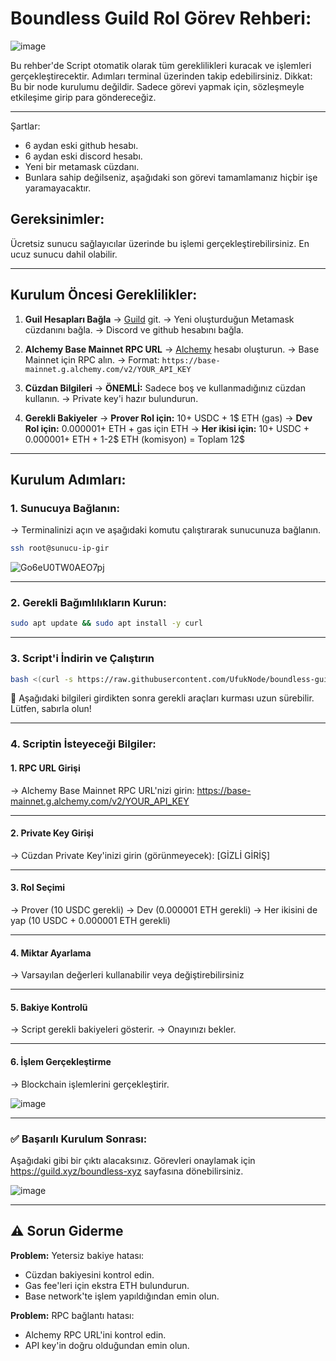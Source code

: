 # Boundless Guild Rol Görev Rehberi:
![image](https://github.com/user-attachments/assets/a5167f89-915b-4767-b012-13f766421209)

Bu rehber'de Script otomatik olarak tüm gereklilikleri kuracak ve işlemleri gerçekleştirecektir. Adımları terminal üzerinden takip edebilirsiniz.
Dikkat: 
Bu bir node kurulumu değildir. Sadece görevi yapmak için, sözleşmeyle etkileşime girip para göndereceğiz.

---

Şartlar:

- 6 aydan eski github hesabı.
- 6 aydan eski discord hesabı.
- Yeni bir metamask cüzdanı.
- Bunlara sahip değilseniz, aşağıdaki son görevi tamamlamanız hiçbir işe yaramayacaktır.
  

## Gereksinimler:

Ücretsiz sunucu sağlayıcılar üzerinde bu işlemi gerçekleştirebilirsiniz. En ucuz sunucu dahil olabilir.

---

## Kurulum Öncesi Gereklilikler:

1. **Guil Hesapları Bağla**
→ [Guild](https://guild.xyz/boundless-xyz) git.
→ Yeni oluşturduğun Metamask cüzdanını bağla.
→ Discord ve github hesabını bağla.

2. **Alchemy Base Mainnet RPC URL**
→ [Alchemy](https://www.alchemy.com/) hesabı oluşturun.
→ Base Mainnet için RPC alın.
→ Format: `https://base-mainnet.g.alchemy.com/v2/YOUR_API_KEY`

3. **Cüzdan Bilgileri**
→ **ÖNEMLİ:** Sadece boş ve kullanmadığınız cüzdan kullanın.
→ Private key'i hazır bulundurun.
  
4. **Gerekli Bakiyeler**
→ **Prover Rol için:** 10+ USDC + 1$ ETH (gas)
→ **Dev Rol için:** 0.000001+ ETH + gas için ETH
→ **Her ikisi için:** 10+ USDC + 0.000001+ ETH + 1-2$ ETH (komisyon) = Toplam 12$
  
---

## Kurulum Adımları:

### 1. Sunucuya Bağlanın:

→ Terminalinizi açın ve aşağıdaki komutu çalıştırarak sunucunuza bağlanın.

```bash
ssh root@sunucu-ip-gir
```
![Go6eU0TW0AEO7pj](https://github.com/user-attachments/assets/eacb854b-39a0-4c44-b18e-f4b1380032c3)

---

### 2. Gerekli Bağımlılıkların Kurun:

```bash
sudo apt update && sudo apt install -y curl
```

---

### 3. Script'i İndirin ve Çalıştırın

```bash
bash <(curl -s https://raw.githubusercontent.com/UfukNode/boundless-guild-rol/refs/heads/main/guild.sh)
```

📌 Aşağıdaki bilgileri girdikten sonra gerekli araçları kurması uzun sürebilir. Lütfen, sabırla olun! 

---

### 4. Scriptin İsteyeceği Bilgiler:

#### 1. RPC URL Girişi
→ Alchemy Base Mainnet RPC URL'nizi girin: https://base-mainnet.g.alchemy.com/v2/YOUR_API_KEY

---

#### 2. Private Key Girişi
→ Cüzdan Private Key'inizi girin (görünmeyecek): [GİZLİ GİRİŞ]

---

#### 3. Rol Seçimi
→ Prover (10 USDC gerekli)
→ Dev (0.000001 ETH gerekli)
→ Her ikisini de yap (10 USDC + 0.000001 ETH gerekli)

---

#### 4. Miktar Ayarlama
→ Varsayılan değerleri kullanabilir veya değiştirebilirsiniz

---

#### 5. Bakiye Kontrolü
→ Script gerekli bakiyeleri gösterir.
→ Onayınızı bekler.

---

#### 6. İşlem Gerçekleştirme
→ Blockchain işlemlerini gerçekleştirir.
  
![image](https://github.com/user-attachments/assets/b71153d6-af64-4247-9fb1-171cf4f61351)

---

### ✅ Başarılı Kurulum Sonrası:

Aşağıdaki gibi bir çıktı alacaksınız. Görevleri onaylamak için https://guild.xyz/boundless-xyz sayfasına dönebilirsiniz.

![image](https://github.com/user-attachments/assets/b3e8a145-fd08-4a82-99a4-fa45d9e80fc2)

---

## ⚠️ Sorun Giderme

**Problem:** Yetersiz bakiye hatası:
- Cüzdan bakiyesini kontrol edin.
- Gas fee'leri için ekstra ETH bulundurun.
- Base network'te işlem yapıldığından emin olun.

**Problem:** RPC bağlantı hatası:
- Alchemy RPC URL'ini kontrol edin.
- API key'in doğru olduğundan emin olun.

